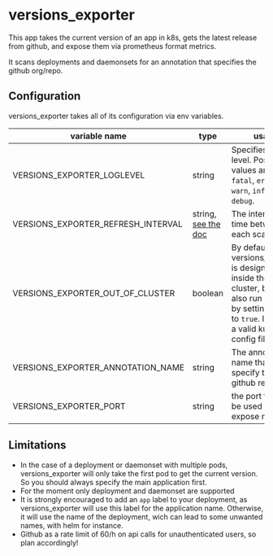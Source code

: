 # versions_exporter

This app takes the current version of an app in k8s, gets the latest release from github, and expose them via prometheus format metrics.

It scans deployments and daemonsets for an annotation that specifies the github org/repo.

## Configuration

versions_exporter takes all of its configuration via env variables.

|variable name | type |usage | default value|
|--------------|------|------|--------------|
|VERSIONS_EXPORTER_LOGLEVEL | string | Specifies the log level. Possible values are: `panic`, `fatal`, `error`, `warn`, `info` and `debug`. | `error`|
|VERSIONS_EXPORTER_REFRESH_INTERVAL | string, [see the doc](https://golang.org/pkg/time/#Duration) | The interval of time between each scan | `1h` |
|VERSIONS_EXPORTER_OUT_OF_CLUSTER | boolean | By default, versions_exporter is designed to run inside the k8s cluster, but it can also run outside by setting this var to `true`. It expects a valid kube config file. | `false`
|VERSIONS_EXPORTER_ANNOTATION_NAME | string | The annotation name that will specify the github repo | `versions_exporter/githubRepo`|
|VERSIONS_EXPORTER_PORT | string | the port that will be used to expose metrics | `8083`|

## Limitations

- In the case of a deployment or daemonset with multiple pods, versions_exporter will only take the first pod to get the current version. So you should always specify the main application first.
- For the moment only deployment and daemonset are supported
- It is strongly encouraged to add an `app` label to your deployment, as versions_exporter will use this label for the application name. Otherwise, it will use the name of the deployment, wich can lead to some unwanted names, with helm for instance.
- Github as a rate limit of 60/h on api calls for unauthenticated users, so plan accordingly!